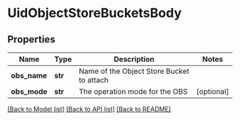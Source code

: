 # UidObjectStoreBucketsBody

## Properties
Name | Type | Description | Notes
------------ | ------------- | ------------- | -------------
**obs_name** | **str** | Name of the Object Store Bucket to attach | 
**obs_mode** | **str** | The operation mode for the OBS | [optional] 

[[Back to Model list]](../README.md#documentation-for-models) [[Back to API list]](../README.md#documentation-for-api-endpoints) [[Back to README]](../README.md)

